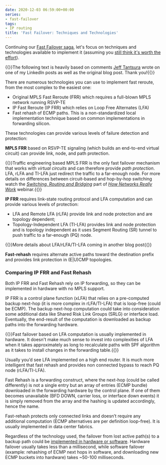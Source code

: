 ```yaml
---
date: 2020-12-03 06:59:00+00:00
series:
- fast-failover
tags:
- IP routing
title: 'Fast Failover: Techniques and Technologies'
---
```

Continuing our [Fast Failover saga](/series/fast-failover/), let's focus on techniques and technologies available to implement it (assuming you [still think it's worth the effort](/2020/11/fast-failover-challenge/)).

{{<note info>}}The following text is heavily based on comments [Jeff Tantsura](https://www.linkedin.com/in/jeff-tantsura/) wrote on one of my LinkedIn posts as well as the original blog post. Thank you!{{</note>}}

There are numerous technologies you can use to implement fast reroute, from the most complex to the easiest one:
<!--more-->

* Original MPLS Fast Reroute (FRR) which requires a full-blown MPLS network running RSVP-TE
* IP Fast Reroute (IP FRR) which relies on Loop Free Alternates (LFA)
* Fast rehash of ECMP paths. This is a non-standardized local implementation technique based on common implementations in forwarding silicon.

These technologies can provide various levels of failure detection and protection:

**MPLS FRR** based on RSVP-TE signaling (which builds an end-to-end virtual circuit) can provide link, node, and path protection.

{{<note info>}}Traffic engineering based MPLS FRR is the only fast failover mechanism that works with *virtual circuits* and can therefore provide *path protection*. LFA, rLFA and TI-LFA just redirect the traffic to a far-enough node. For more details on differences between circuit-based and hop-by-hop switching watch the *[Switching, Routing and Bridging](https://my.ipspace.net/bin/list?id=Net101#SWITCH)* part of *[How Networks Really Work](https://www.ipspace.net/How_Networks_Really_Work)* webinar.{{</note>}}

**IP FRR** requires link-state routing protocol and LFA computation and can provide various levels of protection:

* LFA and Remote LFA (rLFA) provide link and node protection and are topology dependent;
* Topology-Independent LFA (TI-LFA) provides link and node protection and is topology independent as it uses Segment Routing (SR) tunnel to push traffic to a far-enough (PQ) node.

{{<note info>}}More details about LFA/rLFA/TI-LFA coming in another blog post{{</note>}}

**Fast-rehash** requires alternate active paths toward the destination prefix and provides link protection in (E|U)CMP topologies.

### Comparing IP FRR and Fast Rehash

Both IP FRR and Fast Rehash rely on IP forwarding, so they can be implemented in hardware with no MPLS support.

IP FRR is a control plane function (xLFA) that relies on a pre-computed backup next-hop (it is more complex in rLFA/TI-LFA) that is loop-free (could be ECMP). The backup next-hop computation could take into consideration some additional data like Shared Risk Link Groups (SRLG) or interface load. Eventually, the end-result of the computation is downloaded as backup paths into the forwarding hardware. 

{{<note>}}Fast failover based on LFA computation is usually implemented in hardware. It doesn't make much sense to invest into complexities of LFA when it takes approximately as long to recalculate paths with SPF algorithm as it takes to install changes in the forwarding table.{{</note>}}

Usually you’d see LFA implemented on a high end router. It is much more intelligent that fast rehash and provides non connected bypass to reach PQ node (rLFA/TI-LFA).

Fast Rehash is a forwarding construct, where the next-hop (could be called differently) is not a single entry but an array of entries (ECMP bundle) downloaded in the forwarding hardware by the control plane. If one of them becomes unavailable (BFD DOWN, carrier loss, or interface down events) it is simply removed from the array and the hashing is updated accordingly, hence the name.

Fast-rehash protects only connected links and doesn’t require any additional computation (ECMP alternatives are per definition loop-free). It is usually implemented in data center fabrics.

Regardless of the technology used, the failover from lost active path(s) to a backup path could be [implemented in hardware or software](/2020/11/fast-failover-implementation/). Hardware failover usually takes less than a millisecond, while software failover (example: rehashing of ECMP next hops in software, and downloading new ECMP buckets into hardware) takes ~50-100 milliseconds.
